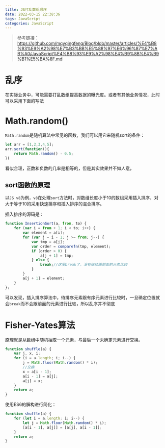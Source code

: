 ```yaml
---
title: JS打乱数组顺序
date: 2022-03-15 22:38:36
tags: JavaScript
categories: JavaScript
---
```


> 参考链接：https://github.com/mqyqingfeng/Blog/blob/master/articles/%E4%B8%93%E9%A2%98%E7%B3%BB%E5%88%97%E6%96%87%E7%AB%A0/JavaScript%E4%B8%93%E9%A2%98%E4%B9%8B%E4%B9%B1%E5%BA%8F.md

# 乱序

在实际业务中，可能需要打乱数组提高数据的曝光度。或者有其他业务情况，此时可以采用下面的写法

# Math.random()

`Math.random`是随机算法中常见的函数，我们可以用它来随机sort的条件：

```js
let arr = [1,2,3,4,5];
arr.sort(function(){
    return Math.random() - 0.5;
})
```

看似合理，正数和负数的几率是相等的，但是其实效果并不如人意。

## sort函数的原理

以`JS v8`为例，`v8`在处理`sort`方法时，对数组长度小于10的数组采用插入排序，对大于等于10的采用快速排序和插入排序的混合排序。

 插入排序的源码是：

```js
function InsertionSort(a, from, to) {
    for (var i = from + 1; i < to; i++) {
        var element = a[i];
        for (var j = i - 1; j >= from; j--) {
            var tmp = a[j];
            var order = comparefn(tmp, element);
            if (order > 0) {
                a[j + 1] = tmp;
            } else {
                break;//这里break了，没有继续跟前面的元素比较
            }
        }
        a[j + 1] = element;
    }
};
```

可以发现，插入排序算法中，待排序元素跟有序元素进行比较时，一旦确定位置就会`break`而不会跟前面的元素进行比较，所以乱序并不彻底

# Fisher-Yates算法

原理就是从数组中随机抽取一个元素，与最后一个未确定元素进行交换。

```js
function shuffle(a) {
    var j, x, i;
    for (i = a.length; i; i--) {
        j = Math.floor(Math.random() * i);
        //交换
        x = a[i - 1];
        a[i - 1] = a[j];
        a[j] = x;
    }
    return a;
}
```

使用ES6的解构进行简化：

```js
function shuffle(a) {
    for (let i = a.length; i; i--) {
        let j = Math.floor(Math.random() * i);
        [a[i - 1], a[j]] = [a[j], a[i - 1]];
    }
    return a;
}
```

